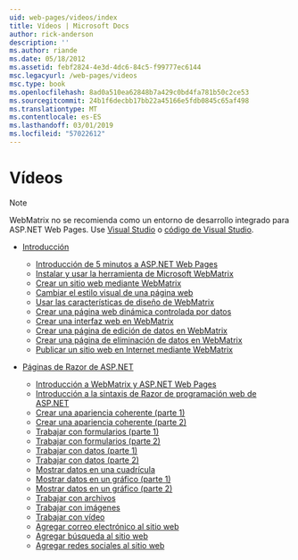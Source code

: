 ```yaml
---
uid: web-pages/videos/index
title: Vídeos | Microsoft Docs
author: rick-anderson
description: ''
ms.author: riande
ms.date: 05/18/2012
ms.assetid: febf2824-4e3d-4dc6-84c5-f99777ec6144
msc.legacyurl: /web-pages/videos
msc.type: book
ms.openlocfilehash: 8ad0a510ea62848b7a429c0bd4fa781b50c2ce53
ms.sourcegitcommit: 24b1f6decbb17bb22a45166e5fdb0845c65af498
ms.translationtype: MT
ms.contentlocale: es-ES
ms.lasthandoff: 03/01/2019
ms.locfileid: "57022612"
---
```

<a name="videos"></a>Vídeos
====================

> [!NOTE] 
> WebMatrix no se recomienda como un entorno de desarrollo integrado para ASP.NET Web Pages. Use [Visual Studio](xref:aspnet/web-pages/overview/getting-started/program-asp-net-web-pages-in-visual-studio) o [código de Visual Studio](https://code.visualstudio.com/).

- [Introducción](introduction/index.md)

    - [Introducción de 5 minutos a ASP.NET Web Pages](introduction/5-minute-introduction-to-aspnet-web-pages.md)
    - [Instalar y usar la herramienta de Microsoft WebMatrix](introduction/install-and-use-the-microsoft-webmatrix-tool.md)
    - [Crear un sitio web mediante WebMatrix](introduction/create-a-website-using-webmatrix.md)
    - [Cambiar el estilo visual de una página web](introduction/change-the-visual-style-of-a-web-page.md)
    - [Usar las características de diseño de WebMatrix](introduction/use-the-layout-features-in-webmatrix.md)
    - [Crear una página web dinámica controlada por datos](introduction/create-a-data-driven-dynamic-web-page.md)
    - [Crear una interfaz web en WebMatrix](introduction/create-a-web-interface-in-webmatrix.md)
    - [Crear una página de edición de datos en WebMatrix](introduction/create-an-edit-data-page-in-webmatrix.md)
    - [Crear una página de eliminación de datos en WebMatrix](introduction/create-a-delete-data-page-in-webmatrix.md)
    - [Publicar un sitio web en Internet mediante WebMatrix](introduction/publish-a-website-to-the-internet-using-webmatrix.md)
- [Páginas de Razor de ASP.NET](aspnet-razor-pages/index.md)

    - [Introducción a WebMatrix y ASP.NET Web Pages](aspnet-razor-pages/getting-started-with-webmatrix-and-aspnet-web-pages.md)
    - [Introducción a la sintaxis de Razor de programación web de ASP.NET](aspnet-razor-pages/introduction-to-aspnet-web-programming-using-the-razor-syntax.md)
    - [Crear una apariencia coherente (parte 1)](aspnet-razor-pages/creating-a-consistent-look-part-1.md)
    - [Crear una apariencia coherente (parte 2)](aspnet-razor-pages/creating-a-consistent-look-part-2.md)
    - [Trabajar con formularios (parte 1)](aspnet-razor-pages/working-with-forms-part-1.md)
    - [Trabajar con formularios (parte 2)](aspnet-razor-pages/working-with-forms-part-2.md)
    - [Trabajar con datos (parte 1)](aspnet-razor-pages/working-with-data-part-1.md)
    - [Trabajar con datos (parte 2)](aspnet-razor-pages/working-with-data-part-2.md)
    - [Mostrar datos en una cuadrícula](aspnet-razor-pages/displaying-data-in-a-grid.md)
    - [Mostrar datos en un gráfico (parte 1)](aspnet-razor-pages/displaying-data-in-a-chart-part-1.md)
    - [Mostrar datos en un gráfico (parte 2)](aspnet-razor-pages/displaying-data-in-a-chart-part-2.md)
    - [Trabajar con archivos](aspnet-razor-pages/working-with-files.md)
    - [Trabajar con imágenes](aspnet-razor-pages/working-with-images.md)
    - [Trabajar con vídeo](aspnet-razor-pages/working-with-video.md)
    - [Agregar correo electrónico al sitio web](aspnet-razor-pages/adding-email-to-your-web-site.md)
    - [Agregar búsqueda al sitio web](aspnet-razor-pages/adding-search-to-your-web-site.md)
    - [Agregar redes sociales al sitio web](aspnet-razor-pages/adding-social-networking-to-your-website.md)
